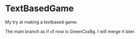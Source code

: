 # TextBasedGame
My try at making a textbased game. 

The main branch as if of now is GreenCssBg. I will merge it later.
